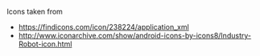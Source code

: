 Icons taken from 
- https://findicons.com/icon/238224/application_xml
- http://www.iconarchive.com/show/android-icons-by-icons8/Industry-Robot-icon.html

